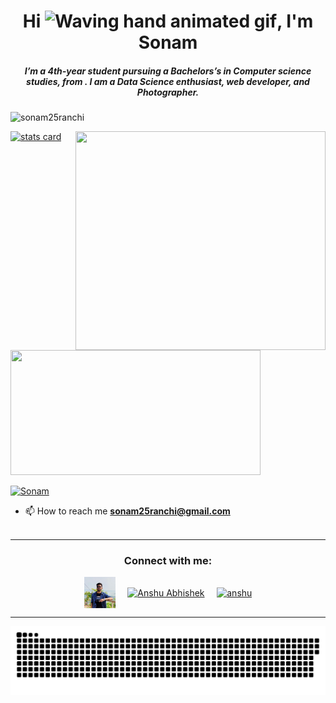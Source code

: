 <h1 align="center">Hi <img src="https://raw.githubusercontent.com/nixin72/nixin72/master/wave.gif" 
         alt="Waving hand animated gif"
         height="45"
         width="45" />, I'm Sonam</h1>
<h5 align="center">
I’m a 4th-year student pursuing a Bachelors’s in Computer science studies, from . I am a Data Science enthusiast, web developer, and Photographer. 
</h5>
<p align="left"> <img src="https://komarev.com/ghpvc/?username=sonam-bit&label=Profile%20views&color=0e75b6&style=flat" alt="sonam25ranchi" /> </p>
<p>
<a align= "center" href="https://github.com/anshusinha872">
<img alt= "stats card" height="200px" width="400" src="https://github-readme-streak-stats.herokuapp.com/?user=sonam-bit&theme=radical">
<img align="right" height="350" width="400" src="https://media-exp1.licdn.com/dms/image/C4E03AQHLV9wd5EPnAg/profile-displayphoto-shrink_800_800/0/1629300491735?e=1638403200&v=beta&t=b0qHygLRvp3wxzRTitA2tObtvycq9xomWJoFKX3jjzI" /> </a>
</p>
<img height="200px" width="400" src="https://github-readme-stats.vercel.app/api?username=sonam-bit&count_private=true&theme=radical&show_icons=true" />

<p align="left"> <a href="https://github.com/sonam-bit" target="blank"><img src="https://img.shields.io/github/followers/sonam-bit?style=social" alt="Sonam" /></a> </p>

- 📫 How to reach me **sonam25ranchi@gmail.com**
<br><br>
<hr>

<h3 align="center">Connect with me:</h3>
<p align="center">
<a href="https://github.com/anshusinha872" target="blank"><img align="center" src="https://github.com/anshusinha872/raw/blob/main/1629300491735.jfif" alt="anshusinha" height="50" width="50" /></a> &nbsp;&nbsp;&nbsp;
<a href="https://www.linkedin.com/in/anshu-abhishek-3b8195200/" target="blank"><img align="center" src="https://img.icons8.com/cute-clipart/64/000000/linkedin.png" alt="Anshu Abhishek" height="50" width="50" /></a>&nbsp;&nbsp;&nbsp;&nbsp;
<a href="https://www.hackerrank.com/anshusinha872" target="blank"><img align="center" src="https://img.icons8.com/windows/32/000000/hackerrank.png" alt="anshu" height="50" width="50" /></a>
</p>

<hr>

<p align="center">
  <img src="https://raw.githubusercontent.com/anshusinha872/raw/cbdc8188cce48ba8a12f4d9e37e6892e332a0539/github-user-contribution.svg" alt="snake"></center>
</p>
